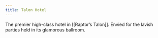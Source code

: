 ```yaml
---
title: Talon Hotel
---
```


The premier high-class hotel in [[Raptor’s Talon]]. Envied for the lavish parties held in its glamorous ballroom.